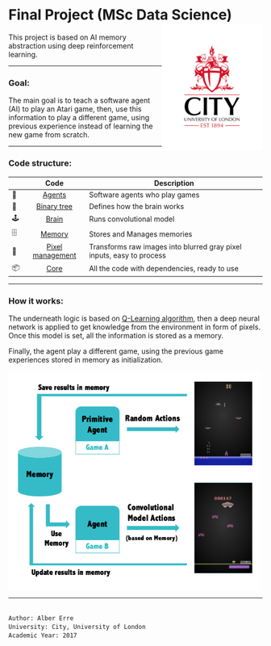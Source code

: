 # Final Project (MSc Data Science) <img src="src/images/city-uni-london.jpg" href="https://www.city.ac.uk/" alt="City uni logo" width="200" align="right">

This project is based on AI memory abstraction using deep reinforcement learning.

---------- 

### Goal:

The main goal is to teach a software agent (AI) to play an Atari game, then, use this information to play a different game, using previous experience instead of learning the new game from scratch.

---------- 

### Code structure:

|  | Code                                           | Description 
|--| :-------------:                                | -------------
|🤖| [Agents](src/code/agents)                      | Software agents who play games
|🌲| [Binary tree](src/code/binary-tree)            | Defines how the brain works
|🕹️| [Brain](src/code/brain)                        | Runs convolutional model
|🗄️| [Memory](src/code/memory)                      | Stores and Manages memories
|🔧| [Pixel management](src/code/pixel-management)  | Transforms raw images into blurred gray pixel inputs, easy to process
|📦| [Core](src/code/core)                          | All the code with dependencies, ready to use

---------- 

### How it works:

The underneath logic is based on [Q-Learning algorithm](https://en.wikipedia.org/wiki/Q-learning), then a deep neural network is applied to get knowledge from the environment in form of pixels. Once this model is set, all the information is stored as a memory.

Finally, the agent play a different game, using the previous game experiences stored in memory as initialization.

<img src="src/images/algorithm_schema.png" alt="City uni logo" width="500" align="center">

---------- 

```bash

Author: Alber Erre
University: City, University of London
Academic Year: 2017

```
